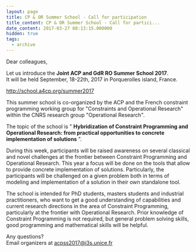 ```yaml
---
layout: page
title: CP & OR Summer School - Call for participation
title_content: CP & OR Summer School - Call for partici...
date_content: 2017-03-27 08:13:15.000000
hidden: true
tags:
  - archive
---
```



Dear colleagues,  
  
Let us introduce the **Joint ACP and GdR RO Summer School 2017**.  
It will be held September, 18-22th, 2017 in Porquerolles island, France.  
  
<http://school.a4cp.org/summer2017>  
  
This summer school is co-organized by the ACP and the French constraint
programming working group for "Constraints and Operational Research" within
the CNRS research group "Operational Research".  
  
The topic of the school is " **Hybridization of Constraint Programming and
Operational Research: from practical opportunities to concrete implementation
of solutions** ".  
  
During this week, participants will be raised awareness on several classical
and novel challenges at the frontier between Constraint Programming and
Operational Research. This year a focus will be done on the tools that allow
to provide concrete implementation of solutions. Particularly, the
participants will be challenged on a given problem both in terms of modeling
and implementation of a solution in their own standalone tool.  
  
The school is intended for PhD students, masters students and industrial
practitioners, who want to get a good understanding of capabilities and
current research directions in the area of Constraint Programming,
particularly at the frontier with Operational Research. Prior knowledge of
Constraint Programming is not required, but general problem solving skills,
good programming and mathematical skills will be helpful.  
  
Any questions?  
Email organizers at [acpss2017@i3s.unice.fr](mailto:acpss2017@i3s.unice.fr)

